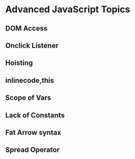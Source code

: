 # Advanced JavaScript Topics
## DOM Access
## Onclick Listener
## Hoisting
## inlinecode,this
## Scope of Vars
## Lack of Constants
## Fat Arrow syntax
## Spread Operator
